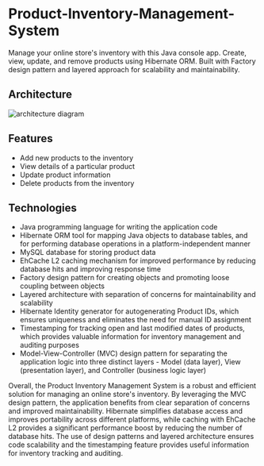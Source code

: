 <h1>Product-Inventory-Management-System</h1>
<p>Manage your online store's inventory with this Java console app. Create, view, update, and remove products using Hibernate ORM. Built with Factory design pattern and layered approach for scalability and maintainability.</p>

<h2>Architecture</h2>
<img src="https://user-images.githubusercontent.com/108913933/219828918-53856788-9e3d-45ae-b4d4-26e42d7c2529.png" alt="architecture diagram">

<h2>Features</h2>
<ul>
  <li>Add new products to the inventory</li>
  <li>View details of a particular product</li>
  <li>Update product information</li>
  <li>Delete products from the inventory</li>
</ul>

<h2>Technologies</h2>
<ul>
  <li>Java programming language for writing the application code</li>
  <li>Hibernate ORM tool for mapping Java objects to database tables, and for performing database operations in a platform-independent manner</li>
  <li>MySQL database for storing product data</li>
  <li>EhCache L2 caching mechanism for improved performance by reducing database hits and improving response time</li>
  <li>Factory design pattern for creating objects and promoting loose coupling between objects</li>
  <li>Layered architecture with separation of concerns for maintainability and scalability</li>
  <li>Hibernate Identity generator for autogenerating Product IDs, which ensures uniqueness and eliminates the need for manual ID assignment</li>
  <li>Timestamping for tracking open and last modified dates of products, which provides valuable information for inventory management and auditing purposes</li>
  <li>Model-View-Controller (MVC) design pattern for separating the application logic into three distinct layers - Model (data layer), View (presentation layer), and Controller (business logic layer)</li>
</ul>

<p>Overall, the Product Inventory Management System is a robust and efficient solution for managing an online store's inventory. By leveraging the MVC design pattern, the application benefits from clear separation of concerns and improved maintainability. Hibernate simplifies database access and improves portability across different platforms, while caching with EhCache L2 provides a significant performance boost by reducing the number of database hits. The use of design patterns and layered architecture ensures code scalability and the timestamping feature provides useful information for inventory tracking and auditing.</p>
